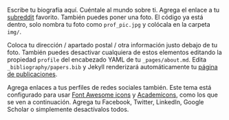 Escribe tu biografía aquí. Cuéntale al mundo sobre ti. Agrega el enlace a tu [subreddit](http://reddit.com) favorito. También puedes poner una foto. El código ya está dentro, solo nombra tu foto como `prof_pic.jpg` y colócala en la carpeta `img/`.

Coloca tu dirección / apartado postal / otra información justo debajo de tu foto. También puedes desactivar cualquiera de estos elementos editando la propiedad `profile` del encabezado YAML de tu `_pages/about.md`. Edita `_bibliography/papers.bib` y Jekyll renderizará automáticamente tu [página de publicaciones](/multi-language-al-folio/publications/).

Agrega enlaces a tus perfiles de redes sociales también. Este tema está configurado para usar [Font Awesome icons](https://fontawesome.com/) y [Academicons](https://jpswalsh.github.io/academicons/), como los que se ven a continuación. Agrega tu Facebook, Twitter, LinkedIn, Google Scholar o simplemente desactívalos todos.
